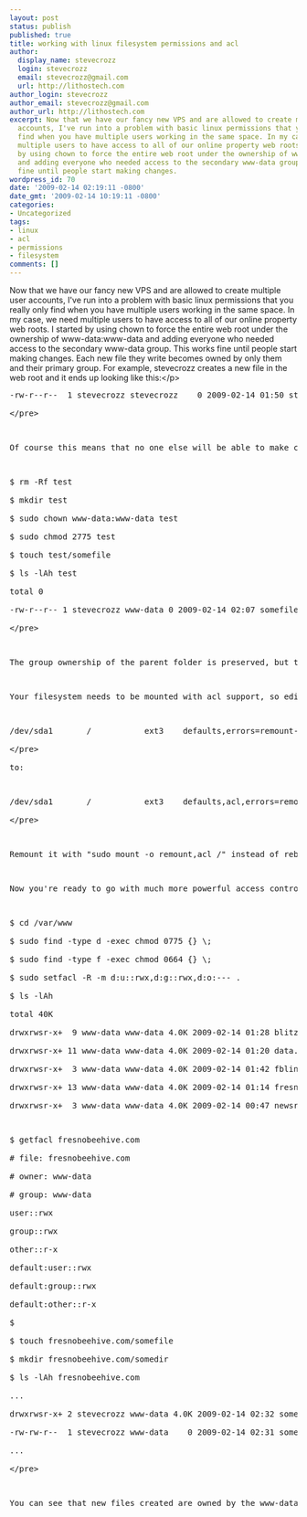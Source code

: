 ```yaml
---
layout: post
status: publish
published: true
title: working with linux filesystem permissions and acl
author:
  display_name: stevecrozz
  login: stevecrozz
  email: stevecrozz@gmail.com
  url: http://lithostech.com
author_login: stevecrozz
author_email: stevecrozz@gmail.com
author_url: http://lithostech.com
excerpt: Now that we have our fancy new VPS and are allowed to create multiple user
  accounts, I've run into a problem with basic linux permissions that you really only
  find when you have multiple users working in the same space. In my case, we need
  multiple users to have access to all of our online property web roots. I started
  by using chown to force the entire web root under the ownership of www-data:www-data
  and adding everyone who needed access to the secondary www-data group. This works
  fine until people start making changes.
wordpress_id: 70
date: '2009-02-14 02:19:11 -0800'
date_gmt: '2009-02-14 10:19:11 -0800'
categories:
- Uncategorized
tags:
- linux
- acl
- permissions
- filesystem
comments: []
---
```

<p>Now that we have our fancy new VPS and are allowed to create multiple user accounts, I've run into a problem with basic linux permissions that you really only find when you have multiple users working in the same space. In my case, we need multiple users to have access to all of our online property web roots. I started by using chown to force the entire web root under the ownership of www-data:www-data and adding everyone who needed access to the secondary www-data group. This works fine until people start making changes. Each new file they write becomes owned by only them and their primary group. <a id="more"></a><a id="more-70"></a>For example, stevecrozz creates a new file in the web root and it ends up looking like this:<&#47;p></p>
<pre>
-rw-r--r--  1 stevecrozz stevecrozz    0 2009-02-14 01:50 stuff<br />
<&#47;pre></p>
<p>Of course this means that no one else will be able to make changes to that file. After a little digging in the man pages I found the set-group-id flag which forces new files to be owned by the group of the containing folder. That gets me much closer, but not quite there.<&#47;p></p>
<pre>
$ rm -Rf test<br />
$ mkdir test<br />
$ sudo chown www-data:www-data test<br />
$ sudo chmod 2775 test<br />
$ touch test&#47;somefile<br />
$ ls -lAh test<br />
total 0<br />
-rw-r--r-- 1 stevecrozz www-data 0 2009-02-14 02:07 somefile<br />
<&#47;pre></p>
<p>The group ownership of the parent folder is preserved, but the file still isn't writeable by another member of the group. This is where I ran into the limits of basic unix-style permissions. Luckily, as I found, there's a more complete acl-style setup ready to go. In ubuntu, you can install the tools to make it work with (oddly enough) "apt-get install acl".<&#47;p></p>
<p>Your filesystem needs to be mounted with acl support, so edit your &#47;etc&#47;fstab and find the line for the filesystem you want to alter. and add acl in there. I changed the line:<&#47;p></p>
<pre>
&#47;dev&#47;sda1       &#47;           ext3    defaults,errors=remount-ro,noatime    0 1<br />
<&#47;pre><br />
to:</p>
<pre>
&#47;dev&#47;sda1       &#47;           ext3    defaults,acl,errors=remount-ro,noatime    0 1<br />
<&#47;pre></p>
<p>Remount it with "sudo mount -o remount,acl &#47;" instead of rebooting.<&#47;p></p>
<p>Now you're ready to go with much more powerful access control. Now you can go crazy. In this example I'll make all the directories in my web root world readable and group writeable including every new file and directory.<&#47;p></p>
<pre>
$ cd &#47;var&#47;www<br />
$ sudo find -type d -exec chmod 0775 {} \;<br />
$ sudo find -type f -exec chmod 0664 {} \;<br />
$ sudo setfacl -R -m d:u::rwx,d:g::rwx,d:o:--- .<br />
$ ls -lAh<br />
total 40K<br />
drwxrwsr-x+  9 www-data www-data 4.0K 2009-02-14 01:28 blitz.fresnobeehive.com<br />
drwxrwsr-x+ 11 www-data www-data 4.0K 2009-02-14 01:20 data.fresnobeehive.com<br />
drwxrwsr-x+  3 www-data www-data 4.0K 2009-02-14 01:42 fblinks.com<br />
drwxrwsr-x+ 13 www-data www-data 4.0K 2009-02-14 01:14 fresnobeehive.com<br />
drwxrwsr-x+  3 www-data www-data 4.0K 2009-02-14 00:47 newsroom.fresnobeehive.com</p>
<p>$ getfacl fresnobeehive.com<br />
# file: fresnobeehive.com<br />
# owner: www-data<br />
# group: www-data<br />
user::rwx<br />
group::rwx<br />
other::r-x<br />
default:user::rwx<br />
default:group::rwx<br />
default:other::r-x<br />
$<br />
$ touch fresnobeehive.com&#47;somefile<br />
$ mkdir fresnobeehive.com&#47;somedir<br />
$ ls -lAh fresnobeehive.com<br />
...<br />
drwxrwsr-x+ 2 stevecrozz www-data 4.0K 2009-02-14 02:32 somedir<br />
-rw-rw-r--  1 stevecrozz www-data    0 2009-02-14 02:31 somefile<br />
...<br />
<&#47;pre></p>
<p>You can see that new files created are owned by the www-data group and have the group write flag set. New folders are added in the same way plus they have the access control flags of the parent. If anyone needs access to write to the web root, I just add that person to the www-data group. Those  pluses on the end of the permission strings mean that we've got acls set which we can examine with getfacl, and also that I am awesome.<&#47;p></p>
